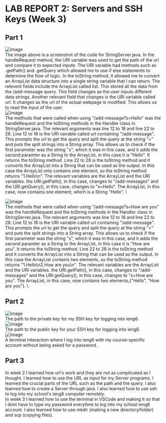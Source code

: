 # LAB REPORT 2: Servers and SSH Keys (Week 3)

## Part 1
![image](https://github.com/NairbNUCSD/cse15l-lab-reports/assets/146861770/92229ed0-ec4f-4b96-9e22-c1e9805f4640) \
The image above is a screenshot of the code for StringServer.java.
In the handleRequest method, the URI variable was used to get the path of the url and compare it to expected inputs. The URI variable had methods such as .getPath() and .getQuery which allowed me to use if else statements to determine the flow of logic.
In the toString method, it allowed me to convert an ArrayList data structure into a single string variable that I can return. 
The relevent fields include the ArrayList<String> called list. This stored all the data from the /add-message query. This field changes as the user inputs different data strings. Another relevant field that changes is the URI variable called url. It changes as the url of the actual webpage is modified. This allows us to read the input of the user. \
![image](https://github.com/NairbNUCSD/cse15l-lab-reports/assets/146861770/3fb50d59-34f7-4af8-ad89-a3fcd2241f1b) \
The methods that were called when using "/add-message?s=Hello" was the handleRequest and the toString methods in the Handler class in StringServer.java.
The relevant arguments was line 12 to 18 and line 22 to 28. Line 12 to 18 is the URI vairable called url containing "/add-message". This prompts the url to get the query and split the query at the string "=" and puts the split strings into a String array. This allows us to check if the first parameter was the string "s", which it was in this case, and it adds the second paramter as a String to the ArrayList, in this case it is "Hello". It returns the toString method. Line 22 to 28 is the toString method and it converts the ArrayList into a String that can be used as the output. In this case the ArrayList only contains one element, so the toString method returns  "1.Hello\n".
The relevant variables are the ArrayList and the URI variables. the URI.getPath(), in this case, changes to "/add-messages" and the URI.getQuery(), in this case, changes to "s=Hello". The ArrayList, in this case, now contains one element, which is a String "Hello". \

![image](https://github.com/NairbNUCSD/cse15l-lab-reports/assets/146861770/2338dbc9-571d-4214-82cd-86a29b9e6ee3) \
The methods that were called when using "/add-message?s=How are you" was the handleRequest and the toString methods in the Handler class in StringServer.java.
The relevant arguments was line 12 to 18 and line 22 to 28. Line 12 to 18 is the URI vairable called url containing "/add-message". This prompts the url to get the query and split the query at the string "=" and puts the split strings into a String array. This allows us to check if the first parameter was the string "s", which it was in this case, and it adds the second paramter as a String to the ArrayList, in this case it is "How are you". It returns the toString method. Line 22 to 28 is the toString method and it converts the ArrayList into a String that can be used as the output. In this case the ArrayList contains two elements, so the toString method returns  "1.Hello\n2.How are you\n".
The relevant variables are the ArrayList and the URI variables. the URI.getPath(), in this case, changes to "/add-messages" and the URI.getQuery(), in this case, changes to "s=How are you". The ArrayList, in this case, now contains two elements,{"Hello", "How are you"}. \

## Part 2 
![image](https://github.com/NairbNUCSD/cse15l-lab-reports/assets/146861770/ae0c4a90-bb76-4cf7-a4cc-27f215579daf) \
The path to the private key for my SSH key for logging into ieng6. \
![image](https://github.com/NairbNUCSD/cse15l-lab-reports/assets/146861770/eab45ac4-bce7-4eeb-abcd-d99cc8c51258) \
The path to the public key for your SSH key for logging into ieng6. \
![image](https://github.com/NairbNUCSD/cse15l-lab-reports/assets/146861770/2452f731-cccd-4173-934d-4a82910cd8fe) \
A terminal interaction where I log into ieng6 with my course-specific account without being asked for a password. 

## Part 3
In week 2 I learned how url's work and they are not as complicated as I thought. I learned how to use the URL as input for my Server programs. I learned the crucial parts of the URL such as the path and the query. I also leanred how to create a Server through java. I also learned how to use ssh to log into my school's ieng6 computer remotely. \
In week 3 I learned how to use the terminal in VSCode and making it so that I dont have to type my password everytime to log into my school ieng6 account. I also learned how to use mkdir (making a new directory/folder) and scp (copying files).
